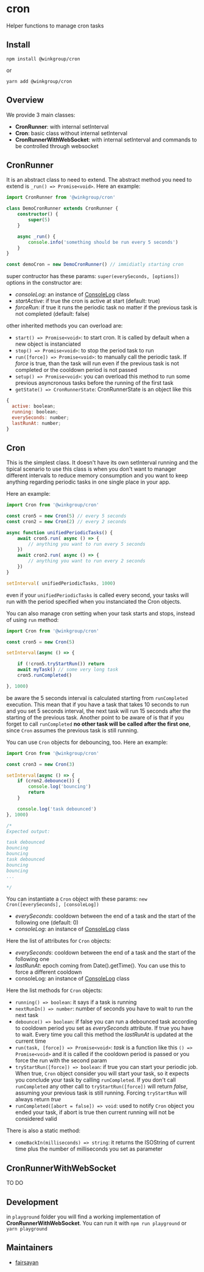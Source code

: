 # cron
Helper functions to manage cron tasks

## Install
```
npm install @winkgroup/cron
```

or

```
yarn add @winkgroup/cron
```

## Overview
We provide 3 main classes:
- **CronRunner**: with internal setInterval
- **Cron**: basic class without internal setInterval
- **CronRunnerWithWebSocket**: with internal setInterval and commands to be controlled through websocket

## CronRunner
It is an abstract class to need to extend. The abstract method you need to extend is ```_run() => Promise<void>```.
Here an example:

```ts
import CronRunner from '@winkgroup/cron'

class DemoCronRunner extends CronRunner {
    constructor() {
        super(5)
    }

    async _run() {
        console.info('something should be run every 5 seconds')
    }
}

const demoCron = new DemoCronRunner() // immidiatly starting cron
```

super contructor has these params:
```super(everySeconds, [options])```
options in the constructor are:
- *consoleLog*: an instance of [ConsoleLog](https://github.com/WINKgroup/console-log) class
- *startActive*: if true the cron is active at start (default: true)
- *forceRun*: if true it runs the periodic task no matter if the previous task is not completed (default: false)


other inherited methods you can overload are:
- ```start() => Promise<void>```: to start cron. It is called by default when a new object is instanciated
- ```stop() => Promise<void>```: to stop the period task to run
- ```run([force]) => Promise<void>```: to manually call the periodic task. If *force* is true, than the task will run even if the previous task is not completed or the cooldown period is not passed
- ```setup() => Promise<void>```: you can overload this method to run some previous asyncronous tasks before the running of the first task
- ```getState() => CronRunnerState```: CronRunnerState is an object like this
```js
{
  active: boolean;
  running: boolean;
  everySeconds: number;
  lastRunAt: number;
}
```

## Cron
This is the simplest class. It doesn't have its own setInterval running and the tipical scenario to use this class is when you don't want to manager different intervals to reduce memory consumption and you want to keep anything regarding periodic tasks in one single place in your app.

Here an example:
```ts
import Cron from '@winkgroup/cron'

const cron5 = new Cron(5) // every 5 seconds
const cron2 = new Cron(2) // every 2 seconds

async function unifiedPeriodicTasks() {
    await cron5.run( async () => {
        // anything you want to run every 5 seconds
    })
    await cron2.run( async () => {
        // anything you want to run every 2 seconds
    })
}

setInterval( unifiedPeriodicTasks, 1000)
```

even if your ```unifiedPeriodicTasks``` is called every second, your tasks will run with the period specified when you instanciated the Cron objects.

You can also manage cron setting when your task starts and stops, instead of using ```run``` method:
```ts
import Cron from '@winkgroup/cron'

const cron5 = new Cron(5)

setInterval(async () => {

    if (!cron5.tryStartRun()) return
    await myTask() // some very long task
    cron5.runCompleted()

}, 1000)

```
be aware the 5 seconds interval is calculated starting from ```runCompleted``` execution. This mean that if you have a task that takes 10 seconds to run and you set 5 seconds interval, the next task will run 15 seconds after the starting of the previous task. Another point to be aware of is that if you forget to call ```runCompleted``` **no other task will be called after the first one**, since ```Cron``` assumes the previous task is still running.

You can use ```Cron``` objects for debouncing, too. Here an example:
```ts
import Cron from '@winkgroup/cron'

const cron3 = new Cron(3)

setInterval(async () => {
    if (cron2.debounce()) {
        console.log('bouncing')
        return
    }

    console.log('task debounced')
}, 1000)

/*
Expected output:

task debounced
bouncing
bouncing
task debounced
bouncing
bouncing
...

*/
```

You can instantiate a ```Cron``` object with these params:
``` new Cron([everySeconds], [consoleLog]) ```
- *everySeconds*: cooldown between the end of a task and the start of the following one (default: 0)
- *consoleLog*: an instance of [ConsoleLog](https://github.com/WINKgroup/console-log) class

Here the list of attributes for ```Cron``` objects:
- *everySeconds*: cooldown between the end of a task and the start of the following one
- *lastRunAt*: epoch coming from Date().getTime(). You can use this to force a different cooldown
- consoleLog: an instance of [ConsoleLog](https://github.com/WINKgroup/console-log) class

Here the list methods for ```Cron``` objects:
- ```running() => boolean```: it says if a task is running
- ```nextRunIn() => number```: number of seconds you have to wait to run the next task
- ```debounce() => boolean```: if false you can run a debounced task according to cooldown period you set as *everySeconds* attribute. If true you have to wait. Every time you call this method the *lastRunAt* is updated at the current time
- ```run(task, [force]) => Promise<void>```: *task* is a function like this ```() => Promise<void>``` and it is called if the cooldown period is passed or you force the run with the second param
- ```tryStartRun([force]) => boolean```: if true you can start your periodic job. When true, ```Cron``` object consider you will start your task, so it expects you conclude your task by calling ```runCompleted```. If you don't call ```runCompleted``` any other call to ```tryStartRun([force])``` will return *false*, assuming your previous task is still running. Forcing ```tryStartRun``` will always return *true*
- ```runCompleted([abort = false]) => void```: used to notify ```Cron``` object you ended your task, if abort is true then current running will not be considered valid

There is also a static method:
- ```comeBackIn(milliseconds) => string```: it returns the ISOString of current time plus the number of milliseconds you set as parameter

## CronRunnerWithWebSocket
TO DO

## Development
in ```playground``` folder you will find a working implementation of **CronRunnerWithWebSocket**. You  can run it with ```npm run playground``` or ```yarn playground```


## Maintainers
* [fairsayan](https://github.com/fairsayan)